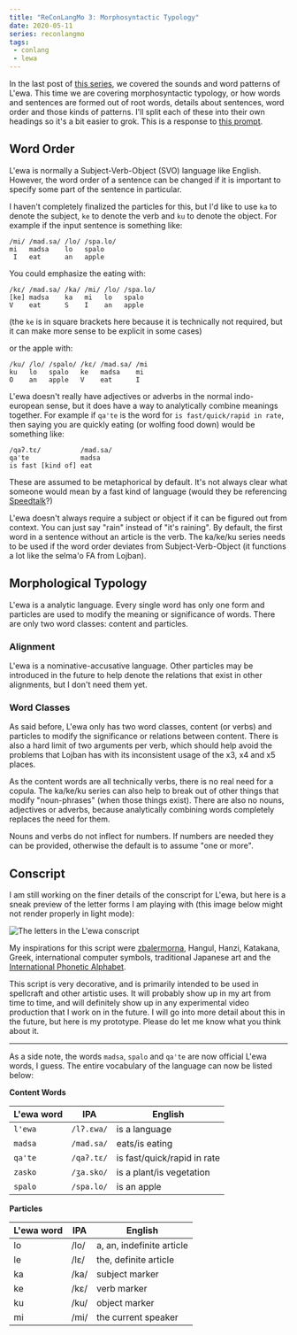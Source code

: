 ```yaml
---
title: "ReConLangMo 3: Morphosyntactic Typology"
date: 2020-05-11
series: reconlangmo
tags:
 - conlang
 - lewa
---
```


In the last post of [this series][reconlangmoseries], we covered the sounds and
word patterns of L'ewa. This time we are covering morphosyntactic typology, or
how words and sentences are formed out of root words, details about sentences,
word order and those kinds of patterns. I'll split each of these into their own
headings so it's a bit easier to grok. This is a response to [this
prompt][rclm3].

[reconlangmoseries]: /blog/series/reconlangmo
[rclm3]: thttps://www.reddit.com/r/conlangs/comments/ghvo48/reconlangmo_3_morphosyntactic_typology/

## Word Order

L'ewa is normally a Subject-Verb-Object (SVO) language like English. However,
the word order of a sentence can be changed if it is important to specify some
part of the sentence in particular.

I haven't completely finalized the particles for this, but I'd like to use `ka` to
denote the subject, `ke` to denote the verb and `ku` to denote the object. For
example if the input sentence is something like:

```
/mi/ /mad.sa/ /lo/ /spa.lo/
mi   madsa    lo   spalo
 I   eat      an   apple
```

You could emphasize the eating with:

```
/kɛ/ /mad.sa/ /ka/ /mi/ /lo/ /spa.lo/
[ke] madsa    ka   mi   lo   spalo
V    eat      S    I    an   apple
```

(the `ke` is in square brackets here because it is technically not required, but
it can make more sense to be explicit in some cases)

or the apple with:

```
/ku/ /lo/ /spalo/ /kɛ/ /mad.sa/ /mi
ku   lo   spalo   ke   madsa    mi
O    an   apple   V    eat      I
```

L'ewa doesn't really have adjectives or adverbs in the normal indo-european
sense, but it does have a way to analytically combine meanings together. For
example if `qa'te` is the word for `is fast/quick/rapid in rate`, then saying
you are quickly eating (or wolfing food down) would be something like:

```
/qaʔ.tɛ/          /mad.sa/
qa'te             madsa
is fast [kind of] eat
```

These are assumed to be metaphorical by default. It's not always clear what
someone would mean by a fast kind of language (would they be referencing
[Speedtalk][speedtalk]?)

[speedtalk]: https://en.wikipedia.org/wiki/Speedtalk

L'ewa doesn't always require a subject or object if it can be figured out from
context. You can just say "rain" instead of "it's raining". By default, the
first word in a sentence without an article is the verb. The ka/ke/ku series
needs to be used if the word order deviates from Subject-Verb-Object (it
functions a lot like the selma'o FA from Lojban).

## Morphological Typology

L'ewa is a analytic language. Every single word has only one form and particles
are used to modify the meaning or significance of words. There are only two word
classes: content and particles. 

### Alignment

L'ewa is a nominative-accusative language. Other particles may be introduced in
the future to help denote the relations that exist in other alignments, but I
don't need them yet.

### Word Classes

As said before, L'ewa only has two word classes, content (or verbs) and
particles to modify the significance or relations between content. There is also
a hard limit of two arguments per verb, which should help avoid the problems
that Lojban has with its inconsistent usage of the x3, x4 and x5 places.

As the content words are all technically verbs, there is no real need for a
copula. The ka/ke/ku series can also help to break out of other things that
modify "noun-phrases" (when those things exist). There are also no nouns,
adjectives or adverbs, because analytically combining words completely replaces
the need for them.

Nouns and verbs do not inflect for numbers. If numbers are needed they can be
provided, otherwise the default is to assume "one or more".

## Conscript

I am still working on the finer details of the conscript for L'ewa, but here is
a sneak preview of the letter forms I am playing with (this image below might
not render properly in light mode):

![The letters in the L'ewa
conscript](https://pbs.twimg.com/media/EXwr2rIWAAE95co?format=png&name=4096x4096)

My inspirations for this script were [zbalermorna][zbalermorna], Hangul, Hanzi,
Katakana, Greek, international computer symbols, traditional Japanese art and
the [International Phonetic Alphabet][ipa].

[zbalermorna]: https://mw.lojban.org/images/b/b3/ZLM4_Writeup_v2.pdf
[ipa]: https://en.wikipedia.org/wiki/International_Phonetic_Alphabet

This script is very decorative, and is primarily intended to be used in
spellcraft and other artistic uses. It will probably show up in my art from time
to time, and will definitely show up in any experimental video production that I
work on in the future. I will go into more detail about this in the future, but
here is my prototype. Please do let me know what you think about it.

---

As a side note, the words `madsa`, `spalo` and `qa'te` are now official L'ewa
words, I guess. The entire vocabulary of the language can now be listed below:

**Content Words**

| L'ewa word | IPA        | English                     |
| ---------- | ---        | -------                     |
| `l'ewa`    | `/lʔ.ɛwa/` | is a language               |
| `madsa`    | `/mad.sa/` | eats/is eating              |
| `qa'te`    | `/qaʔ.tɛ/` | is fast/quick/rapid in rate |
| `zasko`    | `/ʒa.sko/` | is a plant/is vegetation    |
| `spalo`    | `/spa.lo/` | is an apple                 |

**Particles**

| L'ewa word | IPA  | English                   |
| ---------- | ---  | -------                   |
| lo         | /lo/ | a, an, indefinite article |
| le         | /lɛ/ | the, definite article     |
| ka         | /ka/ | subject marker            |
| ke         | /kɛ/ | verb marker               |
| ku         | /ku/ | object marker             |
| mi         | /mi/ | the current speaker       |
